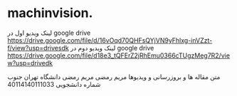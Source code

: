 # machinvision.
لینک ویدیو اول در google drive  
https://drive.google.com/file/d/16vOqd70QHFsQYjVN9yFhlxg-inVZzt-f/view?usp=drivesdk
لینک ویدیو دوم در google drive
https://drive.google.com/file/d18e3_tQFErZ2jRhEmu0366cTUgzMeg7R2/view?usp=drivedk

 متن مقاله ها و بروزرسانی و ویدیوها مریم رمضی
 مریم رمضی دانشگاه تهران جنوب 
 شماره دانشجویی  40114140111033
 
 
